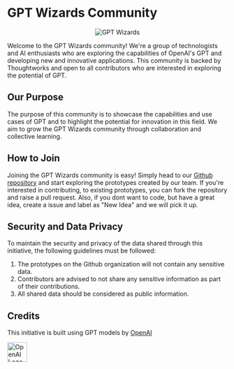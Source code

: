 # GPT Wizards Community

<div align="center"><img src="https://raw.githubusercontent.com/GPT-Wizard/.github/main/gpt-wizard(1).png" alt="GPT Wizards" /></div>

Welcome to the GPT Wizards community! We're a group of technologists and AI enthusiasts who are exploring the capabilities of OpenAI's GPT and developing new and innovative applications. This community is backed by Thoughtworks and open to all contributors who are interested in exploring the potential of GPT.

## Our Purpose

The purpose of this community is to showcase the capabilities and use cases of GPT and to highlight the potential for innovation in this field. We aim to grow the GPT Wizards community through collaboration and collective learning.

## How to Join

Joining the GPT Wizards community is easy! Simply head to our [Github repository](https://github.com/GPT-Wizard) and start exploring the prototypes created by our team. If you're interested in contributing, to existing prototypes, you can fork the repository and raise a pull request. Also, if you dont want to code, but have a great idea, create a issue and label as "New Idea" and we will pick it up.

## Security and Data Privacy

To maintain the security and privacy of the data shared through this initiative, the following guidelines must be followed:

1. The prototypes on the Github organization will not contain any sensitive data.
2. Contributors are advised to not share any sensitive information as part of their contributions.
3. All shared data should be considered as public information.

## Credits

This initiative is built using GPT models by [OpenAI](https://openai.com)

<img src="https://venturebeat.com/wp-content/uploads/2019/03/openai-1.png" alt="OpenAI Logo" height="45"/>
